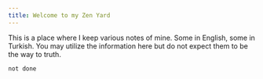 ```yaml
---
title: Welcome to my Zen Yard
---
```

This is a place where I keep various notes of mine. Some in English, some in Turkish. You may utilize the information here but do not expect them to be the way to truth.



```tasks
not done
```
